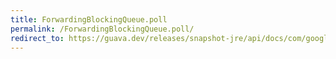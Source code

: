 ```yaml
---
title: ForwardingBlockingQueue.poll
permalink: /ForwardingBlockingQueue.poll/
redirect_to: https://guava.dev/releases/snapshot-jre/api/docs/com/google/common/util/concurrent/ForwardingBlockingQueue.html#poll-long-java.util.concurrent.TimeUnit-
---
```


